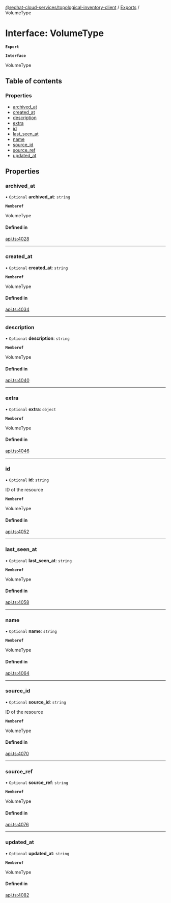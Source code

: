 [@redhat-cloud-services/topological-inventory-client](../README.md) / [Exports](../modules.md) / VolumeType

# Interface: VolumeType

**`Export`**

**`Interface`**

VolumeType

## Table of contents

### Properties

- [archived\_at](VolumeType.md#archived_at)
- [created\_at](VolumeType.md#created_at)
- [description](VolumeType.md#description)
- [extra](VolumeType.md#extra)
- [id](VolumeType.md#id)
- [last\_seen\_at](VolumeType.md#last_seen_at)
- [name](VolumeType.md#name)
- [source\_id](VolumeType.md#source_id)
- [source\_ref](VolumeType.md#source_ref)
- [updated\_at](VolumeType.md#updated_at)

## Properties

### archived\_at

• `Optional` **archived\_at**: `string`

**`Memberof`**

VolumeType

#### Defined in

[api.ts:4028](https://github.com/mkholjuraev/javascript-clients/blob/master/packages/topological-inventory/api.ts#L4028)

___

### created\_at

• `Optional` **created\_at**: `string`

**`Memberof`**

VolumeType

#### Defined in

[api.ts:4034](https://github.com/mkholjuraev/javascript-clients/blob/master/packages/topological-inventory/api.ts#L4034)

___

### description

• `Optional` **description**: `string`

**`Memberof`**

VolumeType

#### Defined in

[api.ts:4040](https://github.com/mkholjuraev/javascript-clients/blob/master/packages/topological-inventory/api.ts#L4040)

___

### extra

• `Optional` **extra**: `object`

**`Memberof`**

VolumeType

#### Defined in

[api.ts:4046](https://github.com/mkholjuraev/javascript-clients/blob/master/packages/topological-inventory/api.ts#L4046)

___

### id

• `Optional` **id**: `string`

ID of the resource

**`Memberof`**

VolumeType

#### Defined in

[api.ts:4052](https://github.com/mkholjuraev/javascript-clients/blob/master/packages/topological-inventory/api.ts#L4052)

___

### last\_seen\_at

• `Optional` **last\_seen\_at**: `string`

**`Memberof`**

VolumeType

#### Defined in

[api.ts:4058](https://github.com/mkholjuraev/javascript-clients/blob/master/packages/topological-inventory/api.ts#L4058)

___

### name

• `Optional` **name**: `string`

**`Memberof`**

VolumeType

#### Defined in

[api.ts:4064](https://github.com/mkholjuraev/javascript-clients/blob/master/packages/topological-inventory/api.ts#L4064)

___

### source\_id

• `Optional` **source\_id**: `string`

ID of the resource

**`Memberof`**

VolumeType

#### Defined in

[api.ts:4070](https://github.com/mkholjuraev/javascript-clients/blob/master/packages/topological-inventory/api.ts#L4070)

___

### source\_ref

• `Optional` **source\_ref**: `string`

**`Memberof`**

VolumeType

#### Defined in

[api.ts:4076](https://github.com/mkholjuraev/javascript-clients/blob/master/packages/topological-inventory/api.ts#L4076)

___

### updated\_at

• `Optional` **updated\_at**: `string`

**`Memberof`**

VolumeType

#### Defined in

[api.ts:4082](https://github.com/mkholjuraev/javascript-clients/blob/master/packages/topological-inventory/api.ts#L4082)
